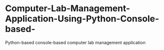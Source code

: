 # Computer-Lab-Management-Application-Using-Python-Console-based-
Python-based console-based computer lab management application
